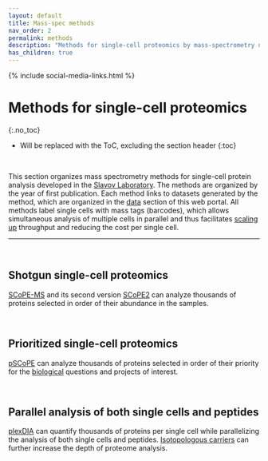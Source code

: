 ```yaml
---
layout: default
title: Mass-spec methods
nav_order: 2
permalink: methods
description: "Methods for single-cell proteomics by mass-spectrometry using multiplexed data dependent acquisition and data independent acquisition. Methods for accurate and high-throughput quantification of proteins in single mammalian cells"
has_children: true
---
```

{% include social-media-links.html %}

# Methods for single-cell proteomics
{:.no_toc}

* Will be replaced with the ToC, excluding the section header
{:toc}

&nbsp;

This section organizes mass spectrometry methods for single-cell protein analysis developed in the [Slavov Laboratory](https://slavovlab.net). The methods are organized by the year of first publication. Each method links to datasets generated by the method, which are organized in the [data](data) section of this web portal. All methods label single cells with mass tags (barcodes), which allows simultaneous analysis of multiple cells in parallel and thus facilitates [scaling up](https://doi.org/10.1016/j.mcpro.2021.100179) throughput and reducing the cost per single cell.    

------------

&nbsp;

## Shotgun single-cell proteomics
[SCoPE-MS](SCoPE-MS) and its second version [SCoPE2](SCoPE2) can analyze thousands of proteins selected in order of their abundance in the samples.

&nbsp;

## Prioritized single-cell proteomics
[pSCoPE](pSCoPE) can analyze thousands of proteins selected in order of their priority for the [biological](biology) questions and projects of interest.


&nbsp;


## Parallel analysis of both single cells and peptides
[plexDIA](plexDIA) can quantify thousands of proteins per single cell while parallelizing the analysis of both single cells and peptides. [Isotopologous carriers](https://pubs.acs.org/doi/10.1021/acs.jproteome.2c00721) can further increase the depth of proteome analysis.

&nbsp;

